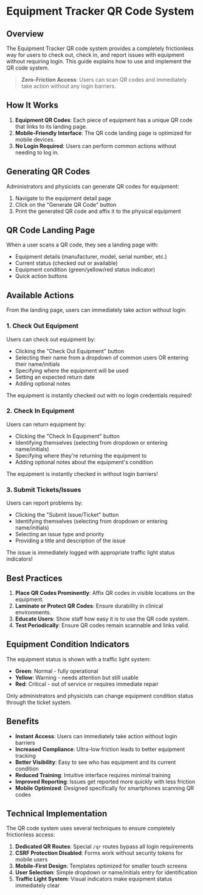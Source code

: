 # Equipment Tracker QR Code System

## Overview

The Equipment Tracker QR code system provides a completely frictionless way for users to check out, check in, and report issues with equipment without requiring login. This guide explains how to use and implement the QR code system.

> **Zero-Friction Access**: Users can scan QR codes and immediately take action without any login barriers.

## How It Works

1. **Equipment QR Codes**: Each piece of equipment has a unique QR code that links to its landing page.
2. **Mobile-Friendly Interface**: The QR code landing page is optimized for mobile devices.
3. **No Login Required**: Users can perform common actions without needing to log in.

## Generating QR Codes

Administrators and physicists can generate QR codes for equipment:

1. Navigate to the equipment detail page
2. Click on the "Generate QR Code" button
3. Print the generated QR code and affix it to the physical equipment

## QR Code Landing Page

When a user scans a QR code, they see a landing page with:

- Equipment details (manufacturer, model, serial number, etc.)
- Current status (checked out or available)
- Equipment condition (green/yellow/red status indicator)
- Quick action buttons

## Available Actions

From the landing page, users can immediately take action without login:

### 1. Check Out Equipment

Users can check out equipment by:
- Clicking the "Check Out Equipment" button
- Selecting their name from a dropdown of common users OR entering their name/initials
- Specifying where the equipment will be used
- Setting an expected return date
- Adding optional notes

The equipment is instantly checked out with no login credentials required!

### 2. Check In Equipment

Users can return equipment by:
- Clicking the "Check In Equipment" button
- Identifying themselves (selecting from dropdown or entering name/initials)
- Specifying where they're returning the equipment to
- Adding optional notes about the equipment's condition

The equipment is instantly checked in without login barriers!

### 3. Submit Tickets/Issues

Users can report problems by:
- Clicking the "Submit Issue/Ticket" button
- Identifying themselves (selecting from dropdown or entering name/initials)
- Selecting an issue type and priority
- Providing a title and description of the issue

The issue is immediately logged with appropriate traffic light status indicators!

## Best Practices

1. **Place QR Codes Prominently**: Affix QR codes in visible locations on the equipment.
2. **Laminate or Protect QR Codes**: Ensure durability in clinical environments.
3. **Educate Users**: Show staff how easy it is to use the QR code system.
4. **Test Periodically**: Ensure QR codes remain scannable and links valid.

## Equipment Condition Indicators

The equipment status is shown with a traffic light system:

- **Green**: Normal - fully operational
- **Yellow**: Warning - needs attention but still usable
- **Red**: Critical - out of service or requires immediate repair

Only administrators and physicists can change equipment condition status through the ticket system.

## Benefits

- **Instant Access**: Users can immediately take action without login barriers
- **Increased Compliance**: Ultra-low friction leads to better equipment tracking
- **Better Visibility**: Easy to see who has equipment and its current condition
- **Reduced Training**: Intuitive interface requires minimal training
- **Improved Reporting**: Issues get reported more quickly with less friction
- **Mobile Optimized**: Designed specifically for smartphones scanning QR codes

## Technical Implementation

The QR code system uses several techniques to ensure completely frictionless access:

1. **Dedicated QR Routes**: Special `/qr` routes bypass all login requirements
2. **CSRF Protection Disabled**: Forms work without security tokens for mobile users
3. **Mobile-First Design**: Templates optimized for smaller touch screens
4. **User Selection**: Simple dropdown or name/initials entry for identification
5. **Traffic Light System**: Visual indicators make equipment status immediately clear